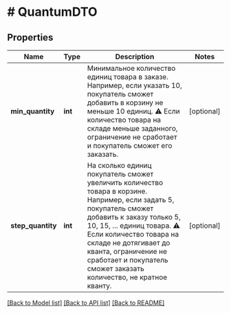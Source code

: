 # # QuantumDTO

## Properties

Name | Type | Description | Notes
------------ | ------------- | ------------- | -------------
**min_quantity** | **int** | Минимальное количество единиц товара в заказе. Например, если указать 10, покупатель сможет добавить в корзину не меньше 10 единиц.  ⚠️ Если количество товара на складе меньше заданного, ограничение не сработает и покупатель сможет его заказать. | [optional]
**step_quantity** | **int** | На сколько единиц покупатель сможет увеличить количество товара в корзине.  Например, если задать 5, покупатель сможет добавить к заказу только 5, 10, 15, ... единиц товара.  ⚠️ Если количество товара на складе не дотягивает до кванта, ограничение не сработает и покупатель сможет заказать количество, не кратное кванту. | [optional]

[[Back to Model list]](../../README.md#models) [[Back to API list]](../../README.md#endpoints) [[Back to README]](../../README.md)
